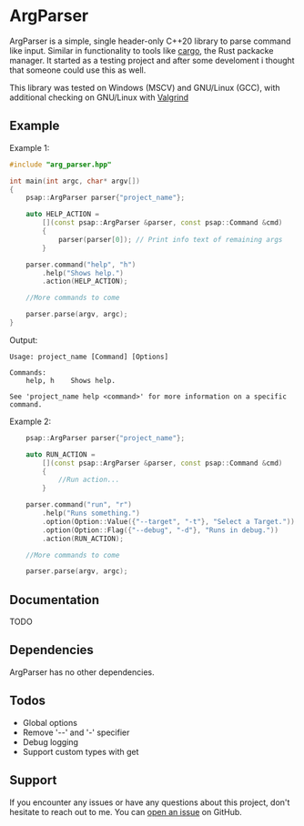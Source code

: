 # ArgParser

ArgParser is a simple, single header-only C++20 library to parse command like input. Similar in functionality to tools like [cargo](https://doc.rust-lang.org/stable/cargo/), the Rust packacke manager. It started as a testing project and after some develoment i thought that someone could use this as well.

This library was tested on Windows (MSCV) and GNU/Linux (GCC), with additional checking on GNU/Linux with [Valgrind](https://valgrind.org/)

## Example

Example 1:
```c++
#include "arg_parser.hpp"

int main(int argc, char* argv[])
{
    psap::ArgParser parser{"project_name"};

    auto HELP_ACTION = 
        [](const psap::ArgParser &parser, const psap::Command &cmd)
        {
            parser(parser[0]); // Print info text of remaining args
        }

    parser.command("help", "h")
        .help("Shows help.")
        .action(HELP_ACTION);

    //More commands to come

    parser.parse(argv, argc);
}
```

Output:
```
Usage: project_name [Command] [Options]

Commands:
    help, h    Shows help.

See 'project_name help <command>' for more information on a specific command.
```

Example 2:
```c++
    psap::ArgParser parser{"project_name"};

    auto RUN_ACTION = 
        [](const psap::ArgParser &parser, const psap::Command &cmd)
        {
            //Run action...
        }

    parser.command("run", "r")
        .help("Runs something.")
        .option(Option::Value({"--target", "-t"}, "Select a Target."))
        .option(Option::Flag({"--debug", "-d"}, "Runs in debug."))
        .action(RUN_ACTION);

    //More commands to come

    parser.parse(argv, argc);
```

## Documentation

TODO

## Dependencies

ArgParser has no other dependencies.

## Todos
+ Global options
+ Remove '--' and '-' specifier
+ Debug logging
+ Support custom types with get

## Support
If you encounter any issues or have any questions about this project, don't hesitate to reach out to me. You can [open an issue](https://github.com/Paulanerus/ArgParser/issues) on GitHub.